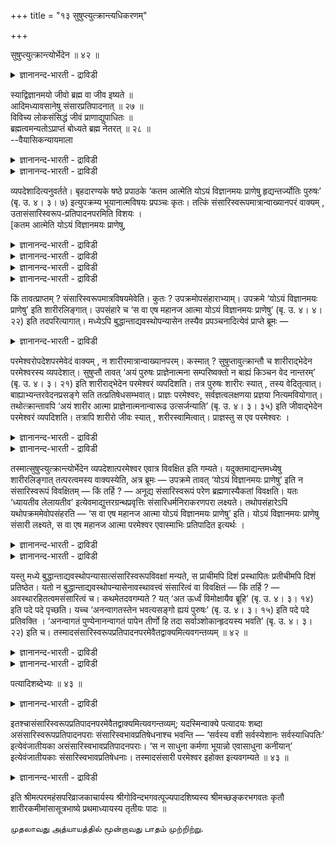 +++
title = "१३ सुषुप्त्युत्क्रान्त्यधिकरणम्"

+++

सुषुप्त्युत्क्रान्त्योर्भेदेन ॥ ४२ ॥  
<details><summary>ज्ञानानन्द-भारती - द्राविडी</summary>

सु षुप्त्युत्क्रान्द्योर्बेदेन ॥ ४२ ॥
</details>

स्याद्विज्ञानमयो जीवो ब्रह्म वा जीव इष्यते ॥  
आदिमध्यावसानेषु संसारप्रतिपादनात् ॥ २७ ॥  
विविच्य लोकसंसिद्धं जीवं प्राणाद्युपाधितः ॥  
ब्रह्मत्वमन्यतोऽप्राप्तं बोध्यते ब्रह्म नेतरत् ॥ २८ ॥  
--वैयासिकन्यायमाला

<details><summary>ज्ञानानन्द-भारती - द्राविडी</summary>

विक्ञाऩमयऩ् ऎऩ्बदु जीवऩायिरुक्कुमा? अल्लदु पिरह्ममा? (उबनिषत्तिऩ्) आरम्बत्तिलुम, मत्तियिलुम्, कडैसियिलुम् संसारमे पिरदिबादिक्कप्पट्टिरुप्पदाल् जीवऩ् ऎऩ्ऱु करुदप्पडुगिऱदु।
</details>

<details><summary>ज्ञानानन्द-भारती - द्राविडी</summary>

उलगत्तिल् उऱुदियाय् तॆरिन्दुळ्ळ जीवऩै पिराणऩ् मुदलाऩ उबादिगळिलिरुन्दु पिरित्तॆडुत्तु (अवऩुक्के) वेऱु ऎन्द पिरमाणत्तिऩालुम् अऱियक्कूडाद पिरह्म मायिरुक्कुम् तऩ्मै पोदिक्कप्पडुगिऱदु। (आगैयाल् विक् ञाऩमयऩ् ऎऩ्बदु) पिरह्ममे वेऱु ऎदुवुमिल्लै।
</details>

व्यपदेशादित्यनुवर्तते। बृहदारण्यके षष्ठे प्रपाठके ‘कतम आत्मेति योऽयं विज्ञानमयः प्राणेषु हृद्यन्तर्ज्योतिः पुरुषः’ (बृ. उ. ४। ३। ७) इत्युपक्रम्य भूयानात्मविषयः प्रपञ्चः कृतः। तत्किं संसारिस्वरूपमात्रान्वाख्यानपरं वाक्यम् , उतासंसारिस्वरूप-प्रतिपादनपरमिति विशयः ।  
\[कतम आत्मेति योऽयं विज्ञानमयः प्राणेषु,

<details><summary>ज्ञानानन्द-भारती - द्राविडी</summary>

ऎऩ्ऱ सुरुदि वाक्यम् संसारियाऩ जीवऩै पोदिक्किऱदा अल्लदु असंसारियाऩ प्रह्मत्तै पोदिक्किऱदा ऎऩ्ऱु सन्देहम्।
</details>

<details><summary>ज्ञानानन्द-भारती - द्राविडी</summary>

आदियिलुम्, नडुविलुम् मुडिविलुम् संसार तर्मङ्गळैक् कूऱियिरुप्पदाल् संसारियाऩ जीवऩ्दाऩ् इङ्गु प्रदिबात्यऩ् ऎऩ्ऱु पूर्वबक्षम्। सुषुप्तियिलुम्, उत्क्रान्दियिलुम् संसारियाऩ जीवऩैक्काट्टिलुम् वेऱाग परमेसुवरऩैक् कूऱियिरुप्पदाल् प्रह्मत्तै पोदिप्पदिल्दाऩ् इन्द वाक्कियत्तिऱ्कु तात्पर्यम् उबादिगळुडऩ् सेर्न्दु संसारियाऩ जीवऩै यऩुवादम् सॆय्दु उबादिगळै विलक्कि जीवऩुडैय सुत्तमाऩ स्वरूबत्तै काट्टि अदुवे परप्रह्मम् ऎऩ्ऱु अबेदत्तै काट्टुगिऱदु ऎऩ्ऱु सित्तान्दम्\]।
</details>

<details><summary>ज्ञानानन्द-भारती - द्राविडी</summary>

‘सॊल्लियिरुप्पदाल्' ऎऩ्बदु (मुऩ् सूत्तिरत् तिलिरुन्दु) तॊडर्न्दु वरुगिऱदु।
</details>

<details><summary>ज्ञानानन्द-भारती - द्राविडी</summary>

पिरुहदारण्यत्तिल् आऱावदु पिरबाडगत्तिल् 'ऎवर् आत्मा ऎऩ्ऱु। ऎवर् पिराणङ्गळिल् ह्रुदयत्तिल् उळ्ळे ज्योदिस्साय् इन्द विज्ञाऩमयऩाऩ पुरुषऩो' (पिरुहत् ४-३-७) ऎऩ्ऱु आरम्बित्तु आत्मा विषयमाग अदिगमाग विस्तारम् सॆय्यप्पट्टिरुक्किऱदु। अन्द वाक्कियम् संसारियिऩुडैय स्वरूबत्तै मात्तिरम् सॊल्वदिल् तात्पर्यमुळ्ळदा अल्लदु संसारियल्लाद स्वरूबत्तै ऎडुत्तुक्काट्टुवदिल् तात्पर्यमुळ्ळदा, ऎऩ्ऱु सन्देहम्।
</details>

किं तावत्प्राप्तम् ? संसारिस्वरूपमात्रविषयमेवेति। कुतः ? उपक्रमोपसंहाराभ्याम्। उपक्रमे ‘योऽयं विज्ञानमयः प्राणेषु’ इति शारीरलिङ्गात्। उपसंहारे च ‘स वा एष महानज आत्मा योऽयं विज्ञानमयः प्राणेषु’ (बृ. उ. ४। ४। २२) इति तदपरित्यागात्। मध्येऽपि बुद्धान्ताद्यवस्थोपन्यासेन तस्यैव प्रपञ्चनादित्येवं प्राप्ते ब्रूमः —

<details><summary>ज्ञानानन्द-भारती - द्राविडी</summary>

पूर्वबक्षम्: ऎदु नियायम्? संसारि स्वरूबत्तै मात्तिरम् विषयमाग उळ्ळदेयॆऩ्ऱु। एऩ्? आरम्बत् तिलिरुन्दुम्, मुडिविलिरुन्दुम्, आरम्बत्तिल् ‘ऎवर् इन्द पिराणऩ्गळिल् विक्ञाऩमयरो' ऎऩ्ऱु सारीरऩुडैय लिङ्गमिरुप्पदाल् मुडिविलुम्, 'ऎवर् पिराणऩ्गळिल् विक्ञाऩमयरो, अवर्दाऩ् इन्द पॆरिय पिऱप्पऱ्ऱ, आत्मा' (पिरुहत् ४-४-२२) ऎऩ्ऱु अदै विडाददिऩालुम्, मत्तियिलुम् जाक्किरत् मुदलाऩ निलैगळैच् चॊल्लि अदैये विस्तरिप्पदिऩालुम्, ऎऩ्ऱु।
</details>

परमेश्वरोपदेशपरमेवेदं वाक्यम् , न शारीरमात्रान्वाख्यानपरम्। कस्मात् ? सुषुप्तावुत्क्रान्तौ च शारीराद्भेदेन परमेश्वरस्य व्यपदेशात्। सुषुप्तौ तावत् ‘अयं पुरुषः प्राज्ञेनात्मना सम्परिष्वक्तो न बाह्यं किञ्चन वेद नान्तरम्’ (बृ. उ. ४। ३। २१) इति शारीराद्भेदेन परमेश्वरं व्यपदिशति। तत्र पुरुषः शारीरः स्यात् , तस्य वेदितृत्वात्। बाह्याभ्यन्तरवेदनप्रसङ्गे सति तत्प्रतिषेधसम्भवात्। प्राज्ञः परमेश्वरः, सर्वज्ञत्वलक्षणया प्रज्ञया नित्यमवियोगात्। तथोत्क्रान्तावपि ‘अयं शारीर आत्मा प्राज्ञेनात्मनान्वारूढ उत्सर्जन्याति’ (बृ. उ. ४। ३। ३५) इति जीवाद्भेदेन परमेश्वरं व्यपदिशति। तत्रापि शारीरो जीवः स्यात् , शरीरस्वामित्वात्। प्राज्ञस्तु स एव परमेश्वरः ।

<details><summary>ज्ञानानन्द-भारती - द्राविडी</summary>

सित्तान्दम्: इव्विदम् वरुम्बोदु सॊल्गिऱोम्। इन्द वाक्कियम् परमेसुवरऩै उबदेसिप्पदिलेये तात्पर्यमुळ्ळदु। सारीरऩैमात्तिरम् सॊल्वदिल् तात्पर्य मुळ्ळदल्ल। एऩ्? सुषुप्तियिलुम् उत्किरान्दियिलुम् सारीरऩैविड वेऱाग परमेसुवरऩै कुऱिप्पिडुवदाल्।
</details>

<details><summary>ज्ञानानन्द-भारती - द्राविडी</summary>

सुषुप्तियिल् 'इन्द पुरुषऩ् पिराक्ञऩाऩ आत्माविऩाल् नऩ्गु आलिङ्गऩम् सॆय्यप्पट्टु वॆळियिलुळ्ळदैयो उळ्ळे उळ्ळदैयो ऎदैयुम् अऱिवदिल्लै' (पिरुहत् ४-३-२१) ऎऩ्ऱु सारीरऩैविड वेऱाग परमेसुवरऩै कुऱिप्पिडुगिऱदु। अङ्गे ‘पुरुषऩ्’ ऎऩ्बदु सारीरऩागत्ताऩिरुक्कलाम्। अवऩुक्कु अऱियुम् तऩ्मैयिरुप्पदाल्। वॆळियिलुळ्ळदु उळ्ळेयुळ्ळदु इवैगळै अऱिवदऱ्कु पिरसङ्गम् (इडम्) इरुक्किऱ विडत्तिल्दाऩ् अदऩ् मऱुप्पु सम्बविक्कुमाऩदिऩाल्। ‘पिराक्ञऩ्’ ऎऩ्बदु परमेसुवरऩ्, सर्वक्ञत् तऩ्मैयागिय पिरक्ञैयिलिरुन्दु ऎप्पॊऴुदुम् विलगाद तिऩाल् अप्पडिये उत्किरान्दियिलुम् ‘इन्द सारीर आत्मा पिराक्ञऩाऩ आत्मावुडऩ् सेर्न्दु सप्तम् पोट्टुक् कॊण्डु पोगिऱाऩ्' (पिरुहत् ४-३-३५) ऎऩ्ऱु जीवऩैविड वेऱाग परमेसुवरऩैक् कुऱिप्पिडुगिऱदु। अङ्गेयुम् 'सारीर्गऩ्’ ऎऩ्बदु जीवऩ्, सरीरत्तिऱ्कु स्वामियायिरुप्पदाल्। 'पिराक्ञऩ्' ऎऩ्बदो अदे परमेसुवरऩ्दाऩ्।
</details>

तस्मात्सुषुप्त्युत्क्रान्त्योर्भेदेन व्यपदेशात्परमेश्वर एवात्र विवक्षित इति गम्यते। यदुक्तमाद्यन्तमध्येषु शारीरलिङ्गात् तत्परत्वमस्य वाक्यस्येति, अत्र ब्रूमः — उपक्रमे तावत् ‘योऽयं विज्ञानमयः प्राणेषु’ इति न संसारिस्वरूपं विवक्षितम् — किं तर्हि ? — अनूद्य संसारिस्वरूपं परेण ब्रह्मणास्यैकतां विवक्षति। यतः ‘ध्यायतीव लेलायतीव’ इत्येवमाद्युत्तरग्रन्थप्रवृत्तिः संसारिधर्मनिराकरणपरा लक्ष्यते। तथोपसंहारेऽपि यथोपक्रममेवोपसंहरति — ‘स वा एष महानज आत्मा योऽयं विज्ञानमयः प्राणेषु’ इति। योऽयं विज्ञानमयः प्राणेषु संसारी लक्ष्यते, स वा एष महानज आत्मा परमेश्वर एवास्माभिः प्रतिपादित इत्यर्थः ।

<details><summary>ज्ञानानन्द-भारती - द्राविडी</summary>

आगैयाल् सुषुप्तियिलुम्,, उत्किरान्दियिलुम् वेऱाग कुऱिप्पिडुवदाल्, इङ्गे परमेसुवरऩ् ताऩ् सॊल्ल उत्तेसिक्कप्पट्टवर् ऎऩ्ऱु तॆरिगिऱदु।
</details>

<details><summary>ज्ञानानन्द-भारती - द्राविडी</summary>

आरम्बम्, मुडिवु मत्ति इवैगळिल् सारीरऩुक्कु लिङ्गमिरुप्पदाल् इन्द वाक्कियत्तिऱ्कु अदिलेये तात्पर्यम् ऎऩ्ऱु ऎदु सॊल्लप्पट्टदो, अव्विष यत्तिल् सॊल्गिऱोम्; आरम्बत्तिल् ‘ऎवर् पिराणऩ्गळिल् इन्द विक्ञाऩमयरो' ऎऩ्बदिऩाल् संसारियिऩुडैय स्वरूबम् सॊल्लविरुम् पप्पडविल्लै, अप्पडियाऩाल् ऎदु? संसारियिऩुडैय स्वरूबत्तै इरुक्किऱबडि ऎडुत्तुच्चॊल्लि इदऱ्कु परबिरह्मत्तुडऩ् ऒऩ्ऱाग यिरुक्कुम् तऩ्मैयै सॊल्ल उत्तेसिक्किऱदु। एऩॆऩ् ऱाल्, 'तियाऩम् सॆय्गिऱदु पोल, सेष्टिक्किऱदु पोल' ऎऩ्बदु मुदलाऩ मेलुळ्ळ किरन्दत्तिऩ् पिरविरुत्ति संसारियिऩुडैय तर्मङ्गळै निरागरणम् पण्णुवदिल् तात्पर्यमुळ्ळदागत् तॆरिगिऱदु। अप्पडिये मुडिविलुम्गूड आरम्बत्तिलुळ्ळदैप् पोलवे “पिराणऩ्गळिल् ऎवर् इन्द विक्ञाऩमयरो, अवरे इन्द पॆरिय पिऱप्पऱ्ऱ आत्मा” ऎऩ्ऱु मुडिक्किऱदु। ऎन्द इन्द विक्ञाऩमयऩ् पिराणऩ्गळिल् संसारियागत् तॆरिगिऱारो, अवरे इन्द पॆरिय पिऱप्पऱ्ऱ आत्मा परमेसुवरऩे ऎङ्गळाल् ऎडुत्तुक्काट्टप्पट्टार् ऎऩ्ऱु अर्त्तम्।
</details>

यस्तु मध्ये बुद्धान्ताद्यवस्थोपन्यासात्संसारिस्वरूपविवक्षां मन्यते, स प्राचीमपि दिशं प्रस्थापितः प्रतीचीमपि दिशं प्रतिष्ठेत। यतो न बुद्धान्ताद्यवस्थोपन्यासेनावस्थावत्त्वं संसारित्वं वा विवक्षितं — किं तर्हि ? — अवस्थारहितत्वमसंसारित्वं च। कथमेतदवगम्यते ? यत् ‘अत ऊर्ध्वं विमोक्षायैव ब्रूहि’ (बृ. उ. ४। ३। १४) इति पदे पदे पृच्छति। यच्च ‘अनन्वागतस्तेन भवत्यसङ्गो ह्ययं पुरुषः’ (बृ. उ. ४। ३। १५) इति पदे पदे प्रतिवक्ति । ‘अनन्वागतं पुण्येनानन्वागतं पापेन तीर्णो हि तदा सर्वाञ्शोकान्हृदयस्य भवति’ (बृ. उ. ४। ३। २२) इति च। तस्मादसंसारिस्वरूपप्रतिपादनपरमेवैतद्वाक्यमित्यवगन्तव्यम् ॥ ४२ ॥

<details><summary>ज्ञानानन्द-भारती - द्राविडी</summary>

मत्तियिल् जाक्किरत् मुदलाऩ निलैगळै सॊल्लियिरुप्पदाल् संसारियिऩ् स्वरूबत्तैच् चॊल्ल ऎण्णमॆऩ्ऱु ऎवऩ् निऩैक्किऱाऩो अवऩ् किऴक्कुदिक्किल् पोग पुऱप्पट्टवऩ्, मेऱ्कु तिक्किल् पोवाऩ्। एऩॆऩ्ऱाल्, जाक्किरत् मुदलाऩ निलैगळै सॊल्लुवदाल् अन्द निलैयुडऩिरुक्कुम् तऩ्मैयै यावदु संसारित्तऩ्मैयैयावदु सॊल्ल, उत्तेस मिल्लै। अप्पडियाऩाल् ऎदै? अव्विद निलैयऱ्ऱि रुक्कुम् तऩ्मैयुम् संसारियिल्लाद तऩ्मैयुम् (सॊल्ल उत्तेम्) इदु ऎप्पडित् तॆरिगिऱदु? ऎदऩाल्, इदऱ्कुमेल् मोक्षत्तिऩ् पॊरुट्टु सॊल्लुम्' ऎऩ्ऱु ऒव्वॊरुबडियिलुम् केट्किऱाऩ्, ‘अदऩाल् तॊडरप्पडामल् इन्द पुरुषऩ् पऱ्ऱऱ्ऱवऩागवे इरुक्किऱाऩ्' (पिरुहत् ४-३-१४, १५) ऎऩ्ऱु ऒव्वॊरु पडियिलुम् सॊल्गिऱार्; पुण्णियत्तिऩाल् तॊडरप् पडाददु। पाबत्ताल् तॊडरप्पडाददु। अप्पॊऴुदु ह्रुदयत्तिलुळ्ळ ऎल्ला लोगङ्गळैयुम् निच्चयमाय् कडन्दु विडुगिऱाऩ्' (पिरुहत् ४-२-२२) ऎऩ्ऱुम्।
</details>

<details><summary>ज्ञानानन्द-भारती - द्राविडी</summary>

आगैयाल् संसारियिल्लाद स्वरूबत्तै ऎडुत्तुच्चॊल्वदिलेये तात्पर्यमुळ्ळदु इन्द वाक्कियम् ऎऩ्ऱु अऱियवुम्।
</details>

पत्यादिशब्देभ्यः ॥ ४३ ॥  
<details><summary>ज्ञानानन्द-भारती - द्राविडी</summary>

पत्यादिसप्तेप्य: ॥ ४३ ॥
</details>

इतश्चासंसारिस्वरूपप्रतिपादनपरमेवैतद्वाक्यमित्यवगन्तव्यम्; यदस्मिन्वाक्ये पत्यादयः शब्दा असंसारिस्वरूपप्रतिपादनपराः संसारिस्वभावप्रतिषेधनाश्च भवन्ति — ‘सर्वस्य वशी सर्वस्येशानः सर्वस्याधिपतिः’ इत्येवंजातीयका असंसारिस्वभावप्रतिपादनपराः। ‘स न साधुना कर्मणा भूयान्नो एवासाधुना कनीयान्’ इत्येवंजातीयकाः संसारिस्वभावप्रतिषेधनाः। तस्मादसंसारी परमेश्वर इहोक्त इत्यवगम्यते ॥ ४३ ॥

<details><summary>ज्ञानानन्द-भारती - द्राविडी</summary>

इदिऩालुम् संसारियल्लाद स्वरूबत्तै ऎडुत्तुच् चॊल्वदिलेये तात्पर्य मुळ्ळदु इन्द वाक्कियम् ऎऩ्ऱु अऱियवेण्डुम्। ऎदिऩाल्, इन्द वाक्कियत्तिल् “पदि” मुदलाऩ सप्तङ्गळ् संसारि यिल्लाद स्वरूबत्तै ऎडुत्तुक् काट्टुवदिल् तात्पर्य मुळ्ळवैगळागवुम् संसारियिऩ् स्वरूबत्तै मऱुक्किऱवैगळागवुम् इरुक्किऩ्ऱऩ्। “ऎल्लावऱ्ऱैयुम् वसत्तिल् वैत्तुक्कॊण्डिरुप्पवर्, ऎल्लावऱ्ऱैयुम् आळुबवर्, ऎल्लावऱ्ऱिऱ्कुम् अदिबदि” ऎऩ्ऱु इव्विदम् पोलुळ्ळवैगळ् संसारियिल्लाद स्वबावत्तै ऎडुत्तुक्काट्टुवदिल् तात्पर्यमुळ्ळवैगळ्; ‘अवर् नल्ल कर्माविऩाल् पॆरियवरावदिल्लै, कॆट्ट कर्माविऩाल् सिऱियवरावदुमिल्लै' ऎऩ्बदु पोलुळ्ळवैगळ् संसारि स्वबावत्तै मऱुप्पवैगळ्। आगैयाल् संसारियिल्लाद परमेसुवरऩ् इङ्गे सॊल्लप्पट्टि रुक्किऱारॆऩ्ऱु अऱियप्पडुगिऱदु।
</details>

इति श्रीमत्परमहंसपरिव्राजकाचार्यस्य श्रीगोविन्दभगवत्पूज्यपादशिष्यस्य श्रीमच्छङ्करभगवतः कृतौ शारीरकमीमांसासूत्रभाष्ये प्रथमाध्यायस्य तृतीयः पादः ॥

முதலாவது அத்யாயத்தில் மூன்றாவது பாதம் முற்றிற்று.